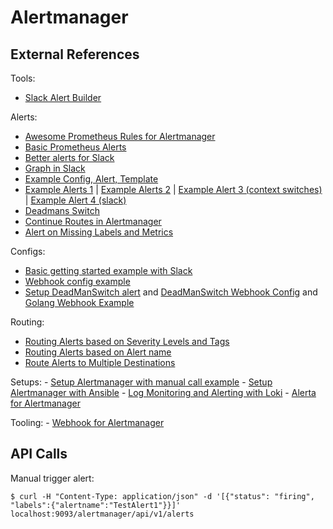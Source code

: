 Alertmanager
============

External References
-------------------

Tools:

-   [Slack Alert Builder](https://juliusv.com/promslack/)

Alerts:

-   [Awesome Prometheus Rules for Alertmanager](https://awesome-prometheus-alerts.grep.to/rules.html)
-   [Basic Prometheus Alerts](https://alex.dzyoba.com/blog/prometheus-alerts/)
-   [Better alerts for Slack](https://medium.com/quiq-blog/better-slack-alerts-from-prometheus-49125c8c672b)
-   [Graph in Slack](https://stackoverflow.com/questions/52918312/customizing-prometheus-alertmanager-notifications-in-slack)
-   [Example Config, Alert, Template](https://gist.github.com/Cellane/7ee4d8cb4b54eb245701605814350021)
-   [Example Alerts 1](https://github.com/prometheus/alertmanager/issues/2220#issuecomment-612099644) | [Example Alerts 2](https://gist.github.com/Cellane/7ee4d8cb4b54eb245701605814350021) | [Example Alert 3 (context switches)](https://stackoverflow.com/a/56735484) | [Example Alert 4 (slack)](https://infinityworks.com/insights/slack-prometheus-alertmanager/)
-   [Deadmans Switch](https://jpweber.io/blog/taking-advantage-of-deadmans-switch-in-prometheus/)
-   [Continue Routes in Alertmanager](https://stackoverflow.com/a/62725594)
-   [Alert on Missing Labels and Metrics](https://niravshah2705.medium.com/prometheus-alert-for-missing-metrics-and-labels-afd4b8f12b1)

Configs:

-   [Basic getting started example with Slack](https://gist.github.com/l13t/d432b63641b6972b1f58d7c037eec88f)
-   [Webhook config example](https://github.com/prometheus/alertmanager/pull/444#issuecomment-428493861)
-   [Setup DeadManSwitch alert](https://www.noqcks.io/notes/2018/01/29/prometheus-alertmanager-deadmansswitch/) and [DeadManSwitch Webhook Config](https://github.com/prometheus/alertmanager/pull/444#issuecomment-428493861) and [Golang Webhook Example](https://medium.com/@zhimin.wen/custom-notifications-with-alert-managers-webhook-receiver-in-kubernetes-8e1152ba2c31)

Routing:

-   [Routing Alerts based on Severity Levels and Tags](https://rtfm.co.ua/en/prometheus-alertmanagers-alerts-receivers-and-routing-based-on-severity-level-and-tags/)
-   [Routing Alerts based on Alert name](https://www.reddit.com/r/PrometheusMonitoring/comments/dmzm1k/alertmanager_notifications_how_to_notify_only_on/)
-   [Route Alerts to Multiple Destinations](https://www.robustperception.io/sending-alert-notifications-to-multiple-destinations)

Setups: - [Setup Alertmanager with manual call example](https://daenney.github.io/2018/04/21/setting-up-alertmanager) - [Setup Alertmanager with Ansible](https://itnext.io/prometheus-with-alertmanager-f2a1f7efabd6) - [Log Monitoring and Alerting with Loki](https://www.infracloud.io/blogs/grafana-loki-log-monitoring-alerting/) - [Alerta for Alertmanager](https://github.com/alerta/prometheus-config)

Tooling: - [Webhook for Alertmanager](https://github.com/bakins/alertmanager-webhook-example)

API Calls
---------

Manual trigger alert:

    $ curl -H "Content-Type: application/json" -d '[{"status": "firing", "labels":{"alertname":"TestAlert1"}}]' localhost:9093/alertmanager/api/v1/alerts
